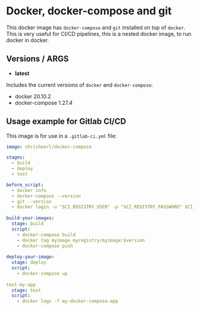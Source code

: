 # Docker, docker-compose and git

This docker image has `docker-compose` and `git` installed on top of `docker`.
This is very useful for CI/CD pipelines, this is a nested docker image, to run docker in docker.

## Versions / ARGS
- **latest**

Includes the current versions of `docker` and `docker-compose`:
- docker 20.10.2
- docker-compose 1.27.4

## Usage example for Gitlab CI/CD

This image is for use in a `.gitlab-ci.yml` file:

```` yml
image: chrishoerl/docker-compose

stages:
  - build
  - deploy
  - test

before_script:
  - docker info
  - docker-compose --version
  - git --version
  - docker login -u "$CI_REGISTRY_USER" -p "$CI_REGISTRY_PASSWORD" $CI_REGISTRY
  
build-your-images:
  stage: build
  script:
    - docker-compose build
    - docker tag myimage myregistry/myimage:$version
    - docker-compose push
    
deploy-your-image:
  stage: deploy
  script:
    - docker-compose up
    
test-my-app
  stage: test
  script:
    - docker logs -f my-docker-compose-app
````

